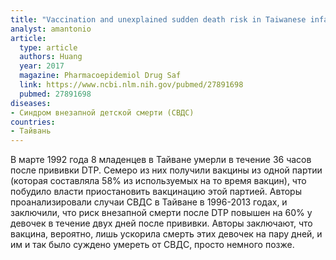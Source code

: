 ```yaml
---
title: "Vaccination and unexplained sudden death risk in Taiwanese infants"
analyst: amantonio
article:
  type: article
  authors: Huang
  year: 2017
  magazine: Pharmacoepidemiol Drug Saf
  link: https://www.ncbi.nlm.nih.gov/pubmed/27891698
  pubmed: 27891698
diseases:
- Синдром внезапной детской смерти (СВДС)
countries:
- Тайвань
---
```


В марте 1992 года 8 младенцев в Тайване умерли в течение 36 часов после прививки DTP. Семеро из них получили вакцины из одной партии (которая составляла 58% из используемых на то время вакцин), что побудило власти приостановить вакцинацию этой партией.
Авторы проанализировали случаи СВДС в Тайване в 1996-2013 годах, и заключили, что риск внезапной смерти после DTP повышен на 60% у девочек в течение двух дней после прививки. Авторы заключают, что вакцина, вероятно, лишь ускорила смерть этих девочек на пару дней, и им и так было суждено умереть от СВДС, просто немного позже.
